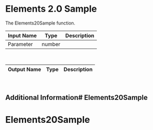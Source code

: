 

# Elements 2.0 Sample

The Elements20Sample function.

|Input Name|Type|Description|
|---|---|---|
|Parameter|number||


<br>

|Output Name|Type|Description|
|---|---|---|


<br>

## Additional Information# Elements20Sample
# Elements20Sample
